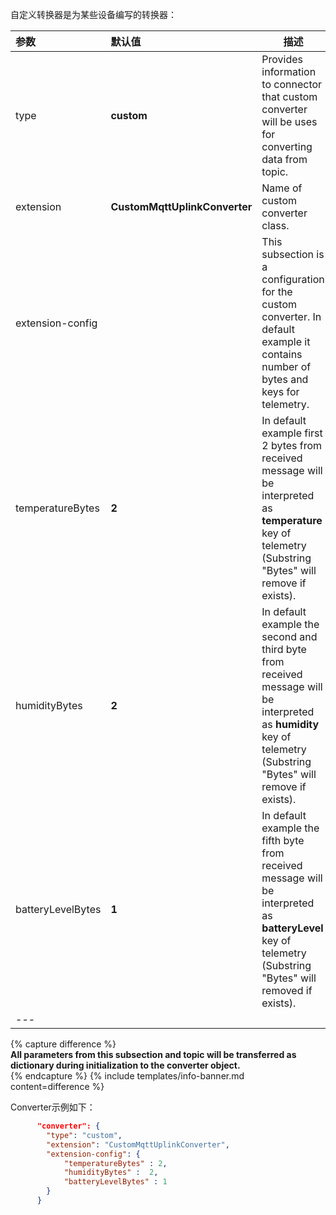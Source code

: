 自定义转换器是为某些设备编写的转换器：



|**参数**|**默认值**|**描述**|
|:-|:-|-
| type                        | **custom**                      | Provides information to connector that custom converter will be uses for converting data from topic.                                                                      |
| extension                   | **CustomMqttUplinkConverter**   | Name of custom converter class.                                                                                                                                           |
| extension-config            |                                 | This subsection is a configuration for the custom converter. In default example it contains number of bytes and keys for telemetry.                                       |
| temperatureBytes            | **2**                           | In default example first 2 bytes from received message will be interpreted as **temperature** key of telemetry (Substring "Bytes" will remove if exists).                 |
| humidityBytes               | **2**                           | In default example the second and third byte from received message will be interpreted as **humidity** key of telemetry (Substring "Bytes" will remove if exists).        |
| batteryLevelBytes           | **1**                           | In default example the fifth byte from received message will be interpreted as **batteryLevel** key of telemetry (Substring "Bytes" will removed if exists).              |
|--- 

{% capture difference %}
<br>
**All parameters from this subsection and topic will be transferred as dictionary during initialization to the converter object.**  
{% endcapture %}
{% include templates/info-banner.md content=difference %}


Converter示例如下：
```json
      "converter": {
        "type": "custom",
        "extension": "CustomMqttUplinkConverter",
        "extension-config": {
            "temperatureBytes" : 2,
            "humidityBytes" :  2,
            "batteryLevelBytes" : 1
        }
      }
```
